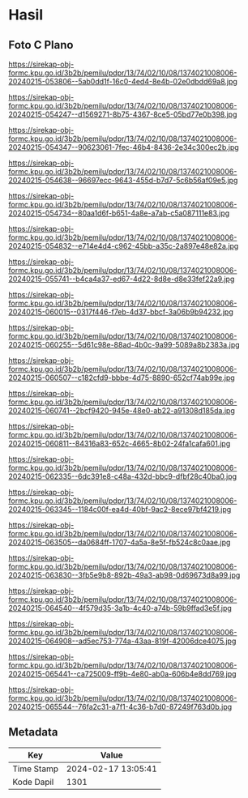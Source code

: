 # Hasil

## Foto C Plano

https://sirekap-obj-formc.kpu.go.id/3b2b/pemilu/pdpr/13/74/02/10/08/1374021008006-20240215-053806--5ab0dd1f-16c0-4ed4-8e4b-02e0dbdd69a8.jpg

https://sirekap-obj-formc.kpu.go.id/3b2b/pemilu/pdpr/13/74/02/10/08/1374021008006-20240215-054247--d1569271-8b75-4367-8ce5-05bd77e0b398.jpg

https://sirekap-obj-formc.kpu.go.id/3b2b/pemilu/pdpr/13/74/02/10/08/1374021008006-20240215-054347--90623061-7fec-46b4-8436-2e34c300ec2b.jpg

https://sirekap-obj-formc.kpu.go.id/3b2b/pemilu/pdpr/13/74/02/10/08/1374021008006-20240215-054638--96697ecc-9643-455d-b7d7-5c6b56af09e5.jpg

https://sirekap-obj-formc.kpu.go.id/3b2b/pemilu/pdpr/13/74/02/10/08/1374021008006-20240215-054734--80aa1d6f-b651-4a8e-a7ab-c5a087111e83.jpg

https://sirekap-obj-formc.kpu.go.id/3b2b/pemilu/pdpr/13/74/02/10/08/1374021008006-20240215-054832--e714e4d4-c962-45bb-a35c-2a897e48e82a.jpg

https://sirekap-obj-formc.kpu.go.id/3b2b/pemilu/pdpr/13/74/02/10/08/1374021008006-20240215-055741--b4ca4a37-ed67-4d22-8d8e-d8e33fef22a9.jpg

https://sirekap-obj-formc.kpu.go.id/3b2b/pemilu/pdpr/13/74/02/10/08/1374021008006-20240215-060015--0317f446-f7eb-4d37-bbcf-3a06b9b94232.jpg

https://sirekap-obj-formc.kpu.go.id/3b2b/pemilu/pdpr/13/74/02/10/08/1374021008006-20240215-060255--5d61c98e-88ad-4b0c-9a99-5089a8b2383a.jpg

https://sirekap-obj-formc.kpu.go.id/3b2b/pemilu/pdpr/13/74/02/10/08/1374021008006-20240215-060507--c182cfd9-bbbe-4d75-8890-652cf74ab99e.jpg

https://sirekap-obj-formc.kpu.go.id/3b2b/pemilu/pdpr/13/74/02/10/08/1374021008006-20240215-060741--2bcf9420-945e-48e0-ab22-a91308d185da.jpg

https://sirekap-obj-formc.kpu.go.id/3b2b/pemilu/pdpr/13/74/02/10/08/1374021008006-20240215-060811--84316a83-652c-4665-8b02-24fa1cafa601.jpg

https://sirekap-obj-formc.kpu.go.id/3b2b/pemilu/pdpr/13/74/02/10/08/1374021008006-20240215-062335--6dc391e8-c48a-432d-bbc9-dfbf28c40ba0.jpg

https://sirekap-obj-formc.kpu.go.id/3b2b/pemilu/pdpr/13/74/02/10/08/1374021008006-20240215-063345--1184c00f-ea4d-40bf-9ac2-8ece97bf4219.jpg

https://sirekap-obj-formc.kpu.go.id/3b2b/pemilu/pdpr/13/74/02/10/08/1374021008006-20240215-063505--da0684ff-1707-4a5a-8e5f-fb524c8c0aae.jpg

https://sirekap-obj-formc.kpu.go.id/3b2b/pemilu/pdpr/13/74/02/10/08/1374021008006-20240215-063830--3fb5e9b8-892b-49a3-ab98-0d69673d8a99.jpg

https://sirekap-obj-formc.kpu.go.id/3b2b/pemilu/pdpr/13/74/02/10/08/1374021008006-20240215-064540--4f579d35-3a1b-4c40-a74b-59b9ffad3e5f.jpg

https://sirekap-obj-formc.kpu.go.id/3b2b/pemilu/pdpr/13/74/02/10/08/1374021008006-20240215-064908--ad5ec753-774a-43aa-819f-42006dce4075.jpg

https://sirekap-obj-formc.kpu.go.id/3b2b/pemilu/pdpr/13/74/02/10/08/1374021008006-20240215-065441--ca725009-ff9b-4e80-ab0a-606b4e8dd769.jpg

https://sirekap-obj-formc.kpu.go.id/3b2b/pemilu/pdpr/13/74/02/10/08/1374021008006-20240215-065544--76fa2c31-a7f1-4c36-b7d0-87249f763d0b.jpg


## Metadata

| Key        | Value               |
| ---------- | ------------------- |
| Time Stamp | 2024-02-17 13:05:41 |
| Kode Dapil | 1301                |



